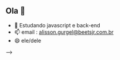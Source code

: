 ## Ola 👋

- 🌱 Estudando javascript e back-end 
- 📫 email : alisson.gurgel@beetsjr.com.br
- 😄 ele/dele

-->
